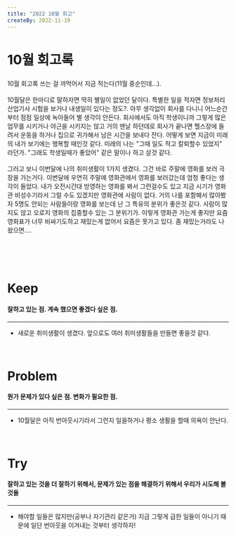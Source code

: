 ```yaml
---
title: "2022 10월 회고"
createBy: 2022-11-19
---
```


## <h2 style="font-size: 30px">10월 회고록</h2>
10월 회고록 쓰는 걸 까먹어서 지금 적는다(11월 중순인데...).
<br>
<br>
10월달은 한마디로 말하자면 딱히 별일이 없었던 달이다. 특별한 일을 적자면 정보처리산업기사 시험을 보거나 내생일이 있다는 정도?. 아무 생각없이 회사를 다니니 어느순간부터 점점 일상에 녹아들어 별 생각이 안든다. 회사에서도 아직 학생이니까 그렇게 많은 업무를 시키거나 야근을 시키지는 않고 거의 맨날 하던데로 회사가 끝나면 헬스장에 들려서 운동을 하거나 집으로 귀가해서 남은 시간을 보내다 잔다. 어떻게 보면 지금이 미래의 내가 보기에는 행복할 때인것 같다. 미래의 나는 "그때 일도 적고 칼퇴할수 있었지" 라던가. "그래도 학생일때가 좋았어" 같은 말이나 하고 살것 같다. 
<br>
<br>
그러고 보니 이번달에 나의 취미생활이 1가지 생겼다. 그건 바로 주말에 영화를 보러 극장을 가는거다. 이번달에 우연히 주말에 영화관에서 영화를 보러갔는데 엄청 좋다는 생각이 들었다. 내가 오전시간대 방영하는 영화를 봐서 그런걸수도 있고 지금 시기가 영화관 비성수기라서 그럴 수도 있겠지만 영화관에 사람이 없다. 거의 나를 포함해서 많아봤자 5명도 안되는 사람들이랑 영화를 보는데 난 그 특유의 분위가 좋은것 같다. 사람이 많지도 않고 오로지 영화의 집중할수 있는 그 분위기가. 이렇게 영화관 가는게 좋지만 요즘 영화표가 너무 비싸기도하고 재밌는게 없어서 요즘은 못가고 있다. 좀 재밌는거라도 나왔으면....

<br>
<br>
<br>
<br>
<br>

<h1 style="fontSize: 37px; margin: 7px 0px 12px">Keep</h1>

#### 잘하고 있는 점. 계속 했으면 좋겠다 싶은 점.
---
- <p style="fontSize: 17px; fontWeight: bold">새로운 취미생활이 생겼다. 앞으로도 여러 취미생활들을 만들면 좋을것 같다.</p>
<br>
<br>
<br>

<h1 style="fontSize: 37px; margin: 7px 0px 12px">Problem</h1>

#### 뭔가 문제가 있다 싶은 점. 변화가 필요한 점.
---
- <p style="fontSize: 17px; fontWeight: bold">10월달은 아직 번아웃시기라서 그런지 일을하거나 평소 생활을 할때 의욕이 안난다.</p>
<br>
<br>
<br>

<h1 style="fontSize: 37px; margin: 7px 0px 12px">Try</h1>

#### 잘하고 있는 것을 더 잘하기 위해서, 문제가 있는 점을 해결하기 위해서 우리가 시도해 볼 것들
---
- <p style="fontSize: 17px; fontWeight: bold">해야할 일들은 많지만(공부나 자기관리 같은거) 지금 그렇게 급한 일들이 아니기 때문에 일단 번아웃을 이겨내는 것부터 생각하자!</p>

<br>



